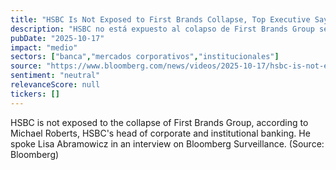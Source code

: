 ```yaml
---
title: "HSBC Is Not Exposed to First Brands Collapse, Top Executive Says"
description: "HSBC no está expuesto al colapso de First Brands Group según Michael Roberts, jefe de bancos corporativos e institucionales de HSBC. Habló con Lisa Abramowicz en un entrevista en Bloomberg Surveillance. (Fuente: Bloomberg)"
pubDate: "2025-10-17"
impact: "medio"
sectors: ["banca","mercados corporativos","institucionales"]
source: "https://www.bloomberg.com/news/videos/2025-10-17/hsbc-is-not-exposed-to-first-brands-collapse-roberts-video"
sentiment: "neutral"
relevanceScore: null
tickers: []
---
```


HSBC is not exposed to the collapse of First Brands Group, according to Michael Roberts, HSBC's head of corporate and institutional banking. He spoke Lisa Abramowicz in an interview on Bloomberg Surveillance. (Source: Bloomberg)

